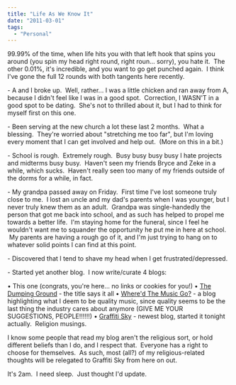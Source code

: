 ```yaml
---
title: "Life As We Know It"
date: "2011-03-01"
tags:
  - "Personal"
---
```


99.99% of the time, when life hits you with that left hook that spins you around (you spin my head right round, right roun... sorry), you hate it.  The other 0.01%, it's incredible, and you want to go get punched again.  I think I've gone the full 12 rounds with both tangents here recently.

\- A and I broke up.  Well, rather... I was a little chicken and ran away from A, because I didn't feel like I was in a good spot.  Correction, I WASN'T in a good spot to be dating.  She's not to thrilled about it, but I had to think for myself first on this one.

\- Been serving at the new church a lot these last 2 months.  What a blessing.  They're worried about "stretching me too far", but I'm loving every moment that I can get involved and help out.  (More on this in a bit.)

\- School is rough.  Extremely rough.  Busy busy busy busy I hate projects and midterms busy busy.  Haven't seen my friends Bryce and Zeke in a while, which sucks.  Haven't really seen too many of my friends outside of the dorms for a while, in fact.

\- My grandpa passed away on Friday.  First time I've lost someone truly close to me.  I lost an uncle and my dad's parents when I was younger, but I never truly knew them as an adult.  Grandpa was single-handedly the person that got me back into school, and as such has helped to propel me towards a better life.  I'm staying home for the funeral, since I feel he wouldn't want me to squander the opportunity he put me in here at school.  My parents are having a rough go of it, and I'm just trying to hang on to whatever solid points I can find at this point.

\- Discovered that I tend to shave my head when I get frustrated/depressed.

\- Started yet another blog.  I now write/curate 4 blogs:

• This one (congrats, you're here... no links or cookies for you!) • [The Dumping Ground](http://niclake.tumblr.com) - the title says it all • [Where'd The Music Go?](http://wheredthemusicgo.tumblr.com) - a blog highlighting what I deem to be quality music, since quality seems to be the last thing the industry cares about anymore (GIVE ME YOUR SUGGESTIONS, PEOPLE!!!!!!) • [Graffiti Sky](http://graffitisky.tumblr.com) - newest blog, started it tonight actually.  Religion musings.

I know some people that read my blog aren't the religious sort, or hold different beliefs than I do, and I respect that.  Everyone has a right to choose for themselves.  As such, most (all?) of my religious-related thoughts will be relegated to Graffiti Sky from here on out.

It's 2am.  I need sleep.  Just thought I'd update.
